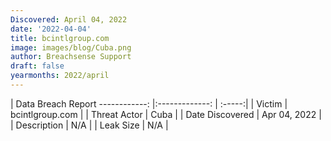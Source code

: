```yaml
---
Discovered: April 04, 2022
date: '2022-04-04'
title: bcintlgroup.com
image: images/blog/Cuba.png
author: Breachsense Support
draft: false
yearmonths: 2022/april
---
```



| Data Breach Report
------------:   |:-------------:    | :-----:|
| Victim    | bcintlgroup.com      | 
| Threat Actor    | Cuba      | 
| Date Discovered    | Apr 04, 2022      | 
| Description    | N/A      | 
| Leak Size    | N/A      | 

